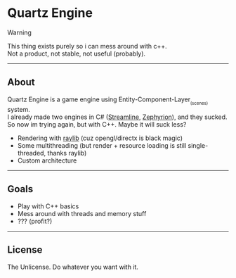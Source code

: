 # Quartz Engine

> [!WARNING]
> This thing exists purely so i can mess around with c++.  
> Not a product, not stable, not useful (probably).

---

## About
Quartz Engine is a game engine using Entity-Component-Layer<sub><sub>(scenes)</sub></sub> system.  
I already made two engines in C# ([Streamline](https://github.com/fredtheking/Streamline-Engine), [Zephyrion](https://github.com/fredtheking/ZephyrionEngine)), and they sucked.  
So now im trying again, but with C++. Maybe it will suck less?

- Rendering with [raylib](https://www.raylib.com/) (cuz opengl/directx is black magic)  
- Some multithreading (but render + resource loading is still single-threaded, thanks raylib)  
- Custom architecture  

---

## Goals
- Play with C++ basics
- Mess around with threads and memory stuff  
- ??? (profit?)  

---

## License
The Unlicense. Do whatever you want with it.
